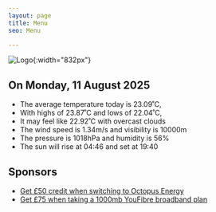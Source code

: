 ```yaml
---
layout: page
title: Menu
seo: Menu

---
```


![Logo](/images/logo.jpg){:width="832px"}

<!-- weather_marker starts -->
## On Monday, 11 August 2025

- The average temperature today is 23.09˚C,
- With highs of 23.87˚C and lows of 22.04˚C,
- It may feel like 22.92˚C with overcast clouds
- The wind speed is 1.34m/s and visibility is 10000m
- The pressure is 1018hPa and humidity is 56%
- The sun will rise at 04:46 and set at 19:40

<!-- weather_marker ends -->

## Sponsors

- [Get £50 credit when switching to Octopus Energy](https://bit.ly/3oD1nnS)
- [Get £75 when taking a 1000mb YouFibre broadband plan](https://aklam.io/91zWhU?)

